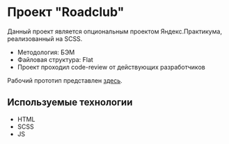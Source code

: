 # Проект "Roadclub"

Данный проект является опциональным проектом Яндекс.Практикума, реализованный на SCSS.

- Методология: БЭМ
- Файловая структура: Flat
- Проект проходил code-review от действующих разработчиков

Рабочий прототип представлен [здесь](https://dolbilov.github.io/roadclub/).

## Используемые технологии

- HTML
- SCSS
- JS
